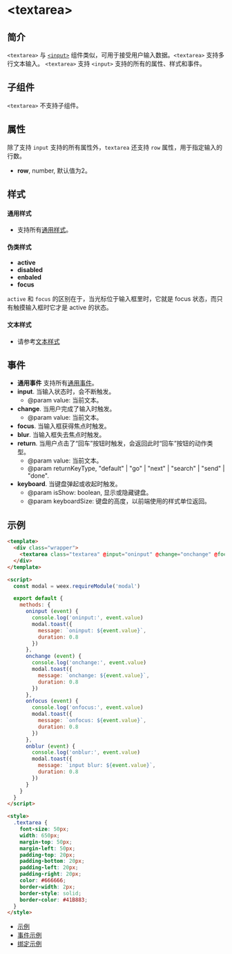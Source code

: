 # &lt;textarea&gt;

## 简介

`<textarea>` 与 [`<input>`](./input.md) 组件类似，可用于接受用户输入数据。`<textarea>` 支持多行文本输入。 `<textarea>` 支持 `<input>` 支持的所有的属性、样式和事件。


## 子组件

`<textarea>` 不支持子组件。

## 属性

除了支持 `input` 支持的所有属性外，`textarea` 还支持 `row` 属性，用于指定输入的行数。

* **row**, number, 默认值为2。

## 样式

#### 通用样式

* 支持所有[通用样式](../styles/common-styles.html)。

#### 伪类样式

* **active**
* **disabled**
* **enbaled**
* **focus**

`active` 和 `focus` 的区别在于，当光标位于输入框里时，它就是 focus 状态，而只有触摸输入框时它才是 active 的状态。

#### 文本样式

* 请参考[文本样式](../styles/text-styles.html)

## 事件

* **通用事件** 支持所有[通用事件](../events/common-events.html)。
* **input**. 当输入状态时，会不断触发。
  * @param value: 当前文本。
* **change**. 当用户完成了输入时触发。
  * @param value: 当前文本。
* **focus**. 当输入框获得焦点时触发。
* **blur**. 当输入框失去焦点时触发。
* **return**. 当用户点击了“回车”按钮时触发，会返回此时“回车”按钮的动作类型。
  * @param value: 当前文本。
  * @param returnKeyType, "default" | "go" | "next" | "search" | "send" | "done".
* **keyboard**. 当键盘弹起或收起时触发。
  * @param isShow: boolean, 显示或隐藏键盘。
  * @param keyboardSize: 键盘的高度，以前端使用的样式单位返回。

## 示例

```html
<template>
  <div class="wrapper">
    <textarea class="textarea" @input="oninput" @change="onchange" @focus="onfocus" @blur="onblur"></textarea>
  </div>
</template>

<script>
  const modal = weex.requireModule('modal')

  export default {
    methods: {
      oninput (event) {
        console.log('oninput:', event.value)
        modal.toast({
          message: `oninput: ${event.value}`,
          duration: 0.8
        })
      },
      onchange (event) {
        console.log('onchange:', event.value)
        modal.toast({
          message: `onchange: ${event.value}`,
          duration: 0.8
        })
      },
      onfocus (event) {
        console.log('onfocus:', event.value)
        modal.toast({
          message: `onfocus: ${event.value}`,
          duration: 0.8
        })
      },
      onblur (event) {
        console.log('onblur:', event.value)
        modal.toast({
          message: `input blur: ${event.value}`,
          duration: 0.8
        })
      }
    }
  }
</script>

<style>
  .textarea {
    font-size: 50px;
    width: 650px;
    margin-top: 50px;
    margin-left: 50px;
    padding-top: 20px;
    padding-bottom: 20px;
    padding-left: 20px;
    padding-right: 20px;
    color: #666666;
    border-width: 2px;
    border-style: solid;
    border-color: #41B883;
  }
</style>
```

* [示例](http://dotwe.org/vue/a1877866e8b91ffa1e6ea9bc66c200fa)
* [事件示例](http://dotwe.org/vue/2ba8ebc4e6970e1e86725c3e80296e40)
* [绑定示例](http://dotwe.org/vue/d884b0c18891a05d653253c0f0a94bc1)
